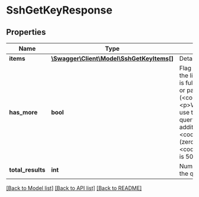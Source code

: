 # SshGetKeyResponse

## Properties
Name | Type | Description | Notes
------------ | ------------- | ------------- | -------------
**items** | [**\Swagger\Client\Model\SshGetKeyItems[]**](SshGetKeyItems.md) | Details of each SSH keys. | [optional] 
**has_more** | **bool** | Flag that specifies whether the list returned by the query is full (&lt;code&gt;false&lt;/code&gt;) or partial (&lt;code&gt;true&lt;/code&gt;). &lt;p&gt;When the list is partial, use the &lt;code&gt;offset&lt;/code&gt; query parameter to fetch additional results. By default, &lt;code&gt;offset&lt;/code&gt; is 0 (zero) and &lt;code&gt;limitRowCount&lt;/code&gt; is 50. | [optional] 
**total_results** | **int** | Number of results returned by the query. | [optional] 

[[Back to Model list]](../README.md#documentation-for-models) [[Back to API list]](../README.md#documentation-for-api-endpoints) [[Back to README]](../README.md)



